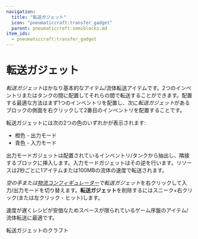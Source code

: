 ```yaml
---
navigation:
  title: "転送ガジェット"
  icon: "pneumaticcraft:transfer_gadget"
  parent: pneumaticcraft:semiblocks.md
item_ids:
  - pneumaticcraft:transfer_gadget
---
```


# 転送ガジェット

*転送ガジェット*はかなり基本的なアイテム/流体転送アイテムです。2つのインベントリまたはタンクの間に配置してそれらの間で転送することができます。配置する最適な方法はまず1つのインベントリを配置し、次に*転送ガジェット*があるブロックの側面を右クリックして2番目のインベントリを配置することです。

転送ガジェットには次の2つの色のいずれかが表示されます:
- <Color id="gold">橙色</Color> - 出力モード
- <Color id="blue">青色</Color> - 入力モード

<Color id="gold">出力モード</Color>ガジェットは配置されているインベントリ/タンクから抽出し、隣接するブロックに挿入します。<Color id="blue">入力モード</Color>ガジェットはその逆を行います。リソースは2秒ごとに1アイテムまたは100MBの流体の速度で転送されます。

*空の手または[物流コンフィギュレーター](../tools/logistics_configurator.md)*で*転送ガジェット*を右クリックして入力/出力モードを切り替えます。**転送ガジェット**を削除するにはスニーク+右クリック(または左クリック - ヒット)します。

速度が遅くレシピが安価なためスペースが限られているゲーム序盤のアイテム/流体転送に最適です。

転送ガジェットのクラフト

<Recipe id="pneumaticcraft:transfer_gadget" />

